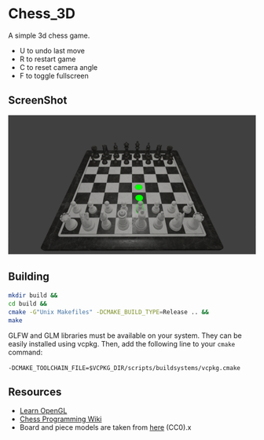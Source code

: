 # Chess_3D

A simple 3d chess game.

- U to undo last move
- R to restart game
- C to reset camera angle
- F to toggle fullscreen

## ScreenShot

![Chess_3D_screenshot](./images/screenshot.png)

## Building

```sh
mkdir build &&
cd build &&
cmake -G"Unix Makefiles" -DCMAKE_BUILD_TYPE=Release .. &&
make
```

GLFW and GLM libraries must be available on your system. They can be easily installed using vcpkg. Then, add the
following line to your `cmake` command:

`-DCMAKE_TOOLCHAIN_FILE=$VCPKG_DIR/scripts/buildsystems/vcpkg.cmake`

## Resources

- [Learn OpenGL](https://learnopengl.com)
- [Chess Programming Wiki](https://www.chessprogramming.org)
- Board and piece models are taken from [here](https://polyhaven.com/a/chess_set) (CC0).x
